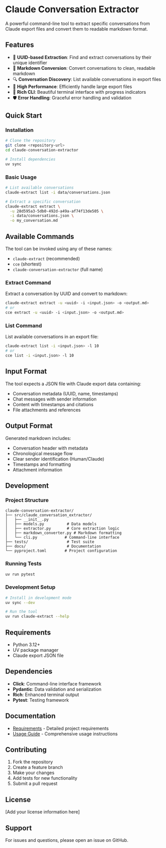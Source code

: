 # Claude Conversation Extractor

A powerful command-line tool to extract specific conversations from Claude export files and convert them to readable markdown format.

## Features

- 🎯 **UUID-based Extraction**: Find and extract conversations by their unique identifier
- 📝 **Markdown Conversion**: Convert conversations to clean, readable markdown
- 🔍 **Conversation Discovery**: List available conversations in export files
- 🚀 **High Performance**: Efficiently handle large export files
- 🎨 **Rich CLI**: Beautiful terminal interface with progress indicators
- 🛡️ **Error Handling**: Graceful error handling and validation

## Quick Start

### Installation

```bash
# Clone the repository
git clone <repository-url>
cd claude-conversation-extractor

# Install dependencies
uv sync
```

### Basic Usage

```bash
# List available conversations
claude-extract list -i data/conversations.json

# Extract a specific conversation
claude-extract extract \
  -u 28d595a3-5db0-492d-a49a-af74f13de505 \
  -i data/conversations.json \
  -o my_conversation.md
```

## Available Commands

The tool can be invoked using any of these names:
- `claude-extract` (recommended)
- `cce` (shortest)
- `claude-conversation-extractor` (full name)

### Extract Command
Extract a conversation by UUID and convert to markdown:
```bash
claude-extract extract -u <uuid> -i <input.json> -o <output.md>
# or
cce extract -u <uuid> -i <input.json> -o <output.md>
```

### List Command
List available conversations in an export file:
```bash
claude-extract list -i <input.json> -l 10
# or
cce list -i <input.json> -l 10
```

## Input Format

The tool expects a JSON file with Claude export data containing:
- Conversation metadata (UUID, name, timestamps)
- Chat messages with sender information
- Content with timestamps and citations
- File attachments and references

## Output Format

Generated markdown includes:
- Conversation header with metadata
- Chronological message flow
- Clear sender identification (Human/Claude)
- Timestamps and formatting
- Attachment information

## Development

### Project Structure
```
claude-conversation-extractor/
├── src/claude_conversation_extractor/
│   ├── __init__.py
│   ├── models.py          # Data models
│   ├── extractor.py       # Core extraction logic
│   ├── markdown_converter.py # Markdown formatting
│   └── cli.py            # Command-line interface
├── tests/                 # Test suite
├── docs/                  # Documentation
└── pyproject.toml        # Project configuration
```

### Running Tests
```bash
uv run pytest
```

### Development Setup
```bash
# Install in development mode
uv sync --dev

# Run the tool
uv run claude-extract --help
```

## Requirements

- Python 3.12+
- UV package manager
- Claude export JSON file

## Dependencies

- **Click**: Command-line interface framework
- **Pydantic**: Data validation and serialization
- **Rich**: Enhanced terminal output
- **Pytest**: Testing framework

## Documentation

- [Requirements](docs/requirements.md) - Detailed project requirements
- [Usage Guide](docs/usage.md) - Comprehensive usage instructions

## Contributing

1. Fork the repository
2. Create a feature branch
3. Make your changes
4. Add tests for new functionality
5. Submit a pull request

## License

[Add your license information here]

## Support

For issues and questions, please open an issue on GitHub.
